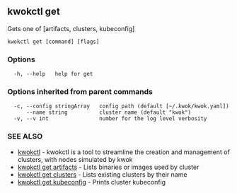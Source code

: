 ## kwokctl get

Gets one of [artifacts, clusters, kubeconfig]

```
kwokctl get [command] [flags]
```

### Options

```
  -h, --help   help for get
```

### Options inherited from parent commands

```
  -c, --config stringArray   config path (default [~/.kwok/kwok.yaml])
      --name string          cluster name (default "kwok")
  -v, --v int                number for the log level verbosity
```

### SEE ALSO

* [kwokctl](kwokctl.md)	 - kwokctl is a tool to streamline the creation and management of clusters, with nodes simulated by kwok
* [kwokctl get artifacts](kwokctl_get_artifacts.md)	 - Lists binaries or images used by cluster
* [kwokctl get clusters](kwokctl_get_clusters.md)	 - Lists existing clusters by their name
* [kwokctl get kubeconfig](kwokctl_get_kubeconfig.md)	 - Prints cluster kubeconfig

